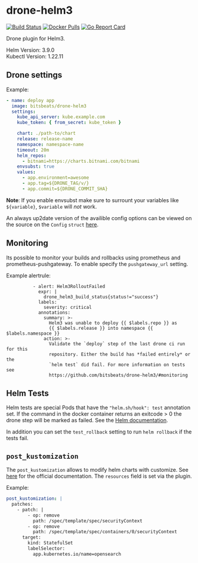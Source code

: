 # drone-helm3

[![Build Status](https://cloud.drone.io/api/badges/bitsbeats/drone-helm3/status.svg)](https://cloud.drone.io/bitsbeats/drone-helm3)
[![Docker Pulls](https://img.shields.io/docker/pulls/bitsbeats/drone-helm3.svg?maxAge=604800)](https://hub.docker.com/r/bitsbeats/drone-helm3)
[![Go Report Card](https://goreportcard.com/badge/github.com/bitsbeats/drone-helm3)](https://goreportcard.com/report/github.com/bitsbeats/drone-helm3)

Drone plugin for Helm3.

Helm Version: 3.9.0  
Kubectl Version: 1.22.11

## Drone settings

Example:

```yaml
- name: deploy app
  image: bitsbeats/drone-helm3
  settings:
    kube_api_server: kube.example.com
    kube_token: { from_secret: kube_token }

    chart: ./path-to/chart
    release: release-name
    namespace: namespace-name
    timeout: 20m
    helm_repos:
      - bitnami=https://charts.bitnami.com/bitnami
    envsubst: true
    values:
      - app.environment=awesome
      - app.tag=${DRONE_TAG/v/}
      - app.commit=${DRONE_COMMIT_SHA}
```

**Note**: If you enable envsubst make sure to surrount your variables like
`${variable}`, `$variable` will *not* work.

An always up2date version of the availible config options can be viewed on the
source on the `Config` `struct` [here][1].

## Monitoring

Its possible to monitor your builds and rollbacks using prometheus and
prometheus-pushgateway. To enable specify the `pushgateway_url` setting.

Example alertrule:

```
          - alert: Helm3RolloutFailed
            expr: |
              drone_helm3_build_status{status!="success"}
            labels:
              severity: critical
            annotations:
              summary: >-
                Helm3 was unable to deploy {{ $labels.repo }} as
                {{ $labels.release }} into namespace {{ $labels.namespace }}
              action: >-
                Validate the `deploy` step of the last drone ci run for this
                repository. Either the build has *failed entirely* or the
                `helm test` did fail. For more information on tests see
                https://github.com/bitsbeats/drone-helm3/#monitoring
```

## Helm Tests

Helm tests are special Pods that have the `"helm.sh/hook": test` annotation set.
If the command in the docker container returns an exitcode > 0 the drone step
will be marked as failed. See the [Helm documentation][2].

In addition you can set the `test_rollback` setting to run `helm rollback` if
the tests fail.

## `post_kustomization`

The `post_kustomization` allows to modify helm charts with customize.
See [here][3] for the official documentation. The `resources` field is
set via the plugin.

Example:

```yaml
post_kustomization: |
  patches:
    - patch: |
        - op: remove
          path: /spec/template/spec/securityContext
        - op: remove
          path: /spec/template/spec/containers/0/securityContext
      target:
        kind: StatefulSet
        labelSelector:
          app.kubernetes.io/name=opensearch
```


[1]: https://github.com/bitsbeats/drone-helm3/blob/master/main.go#L22
[2]: https://helm.sh/docs/topics/chart_tests/
[3]: https://kubectl.docs.kubernetes.io/references/kustomize/kustomization/
